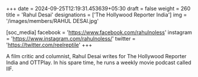 +++
date = 2024-09-25T12:19:31.453639+05:30
draft = false
weight = 260
title = 'Rahul Desai'
designations = ['The Hollywood Reporter India']
img = '/images/members/RAHUL DESAI.jpg'

[soc_media]
facebook = 'https://www.facebook.com/rahulnoless'
instagram = 'https://www.instagram.com/rahulnoless/'
twitter = 'https://twitter.com/reelreptile'
+++

A film critic and columnist, Rahul Desai writes for The Hollywood Reporter India and OTTPlay. In his spare time, he runs a weekly movie podcast called IIF.
